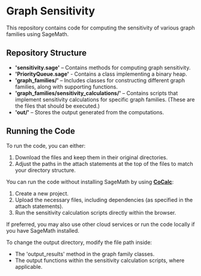 # Graph Sensitivity 

This repository contains code for computing the sensitivity of various graph families using SageMath.  

## Repository Structure  

- **'sensitivity.sage'** – Contains methods for computing graph sensitivity.
- **'PriorityQueue.sage'** - Contains a class implementing a binary heap.
- **'graph_families/'** – Includes classes for constructing different graph families, along with supporting functions.  
- **'graph_families/sensitivity_calculations/'** – Contains scripts that implement sensitivity calculations for specific graph families. (These are the files that should be executed.)
- **'out/'** – Stores the output generated from the computations.

## Running the Code  

To run the code, you can either:  
1. Download the files and keep them in their original directories.  
2. Adjust the paths in the attach statements at the top of the files to match your directory structure.  

You can run the code without installing SageMath by using **[CoCalc](https://cocalc.com/)**:
  1. Create a new project.  
  2. Upload the necessary files, including dependencies (as specified in the attach statements).  
  3. Run the sensitivity calculation scripts directly within the browser.  

  If preferred, you may also use other cloud services or run the code locally if you have SageMath installed.

To change the output directory, modify the file path inside:  
- The 'output_results' method in the graph family classes.  
- The output functions within the sensitivity calculation scripts, where applicable.  
